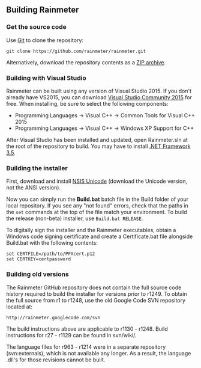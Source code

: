 ## Building Rainmeter

### Get the source code

Use <a href="http://git-scm.com">Git</a> to clone the repository:

    git clone https://github.com/rainmeter/rainmeter.git

Alternatively, download the repository contents as a [ZIP archive](https://github.com/rainmeter/rainmeter/archive/master.zip).


### Building with Visual Studio

Rainmeter can be built using any version of Visual Studio 2015. If you don't already have VS2015, you can download [Visual Studio Community 2015](https://www.visualstudio.com/en-us/downloads/download-visual-studio-vs.aspx) for free. When installing, be sure to select the following components:

* Programming Languages -> Visual C++ -> Common Tools for Visual C++ 2015
* Programming Languages -> Visual C++ -> Windows XP Support for C++

After Visual Studio has been installed and updated, open Rainmeter.sln at the root of the repository to build. You may have to install [.NET Framework 3.5](http://www.microsoft.com/en-us/download/details.aspx?id=21).


### Building the installer

First, download and install <a href="https://code.google.com/p/unsis/downloads/list">NSIS Unicode</a> (download the Unicode version, not the ANSI version).

Now you can simply run the <b>Build.bat</b> batch file in the Build folder of your local repository. If you see any "not found" errors, check that the paths in the `set` commands at the top of the file match your environment. To build the release (non-beta) installer, use `Build.bat RELEASE`.

To digitally sign the installer and the Rainmeter executables, obtain a Windows code signing certificate and create a Certificate.bat file alongside Build.bat with the following contents:

    set CERTFILE=/path/to/PFXcert.p12
    set CERTKEY=certpassword


### Building old versions

The Rainmeter GitHub repository does not contain the full source code history required to build the installer for versions prior to r1249. To obtain the full source from r1 to r1248, use the old Google Code SVN repository located at:

    http://rainmeter.googlecode.com/svn

The build instructions above are applicable to r1130 - r1248. Build instructions for r27 - r1129 can be found in svn/wiki/.

The language files for r963 - r1214 were in a separate repository (svn:externals), which is not available any longer. As a result, the language .dll's for those revisions cannot be built.